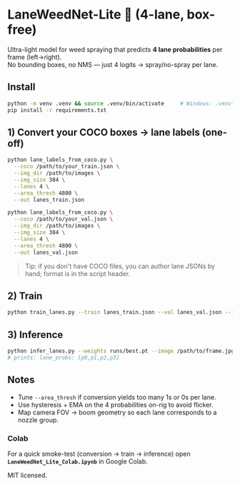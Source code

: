# LaneWeedNet-Lite 🌱 (4-lane, box-free)

Ultra-light model for weed spraying that predicts **4 lane probabilities** per frame (left→right).  
No bounding boxes, no NMS — just 4 logits → spray/no-spray per lane.

## Install
```bash
python -m venv .venv && source .venv/bin/activate     # Windows: .venv\Scripts\activate
pip install -r requirements.txt
```

## 1) Convert your COCO boxes → lane labels (one-off)
```bash
python lane_labels_from_coco.py \
  --coco /path/to/your_train.json \
  --img_dir /path/to/images \
  --img_size 384 \
  --lanes 4 \
  --area_thresh 4800 \
  --out lanes_train.json

python lane_labels_from_coco.py \
  --coco /path/to/your_val.json \
  --img_dir /path/to/images \
  --img_size 384 \
  --lanes 4 \
  --area_thresh 4800 \
  --out lanes_val.json
```

> Tip: if you don't have COCO files, you can author lane JSONs by hand; format is in the script header.

## 2) Train
```bash
python train_lanes.py --train lanes_train.json --val lanes_val.json --img_dir /path/to/images --img 384 --epochs 20
```

## 3) Inference
```bash
python infer_lanes.py --weights runs/best.pt --image /path/to/frame.jpg --img 384
# prints: lane_probs: [p0,p1,p2,p3]
```

## Notes
- Tune `--area_thresh` if conversion yields too many 1s or 0s per lane.
- Use hysteresis + EMA on the 4 probabilities on-rig to avoid flicker.
- Map camera FOV → boom geometry so each lane corresponds to a nozzle group.

### Colab
For a quick smoke-test (conversion → train → inference) open **`LaneWeedNet_Lite_Colab.ipynb`** in Google Colab.

MIT licensed.


